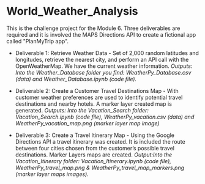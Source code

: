 # World_Weather_Analysis

This is the challenge project for the Module 6. Three deliverables are required and it is involved the MAPS Directions API to create a fictional app called "PlanMyTrip app". 

  * Deliverable 1: Retrieve Weather Data - Set of 2,000 random latitudes and longitudes, retrieve the nearest city, and perform an API call with the OpenWeatherMap. We have the current weather information. *Outputs: Into the Weather_Database folder you find: WeatherPy_Database.csv (data) and Weather_Database.ipynb (code file).*

  * Deliverable 2: Create a Customer Travel Destinations Map - With customer weather preferences are used to identify potential travel destinations and nearby hotels. A marker layer created map is generated. *Outputs: Into the Vacation_Search folder: Vacation_Search.ipynb (code file),  WeatherPy_vacation.csv (data) and WeatherPy_vacation_map.png (marker layer map image)*
 
 * Deliverable 3: Create a Travel Itinerary Map - Using the Google Directions API a travel itinerary was created. It is included the route between four cities chosen from the customer’s possible travel destinations. Marker Layers maps are created. *Output:Into the Vacation_Itinerary folder: Vacation_Itinerary.ipynb (code file), WeatherPy_travel_map.png & WeatherPy_travel_map_markers.png (marker layer maps images).*


